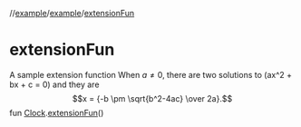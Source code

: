 //[example](../index.md)/[example](index.md)/[extensionFun](extension-fun.md)



# extensionFun  
A sample extension function When $a \ne 0$, there are two solutions to \(ax^2 + bx + c = 0\) and they are $$x = {-b \pm \sqrt{b^2-4ac} \over 2a}.$$fun [Clock](-clock/index.md).[extensionFun](extension-fun.md)()
